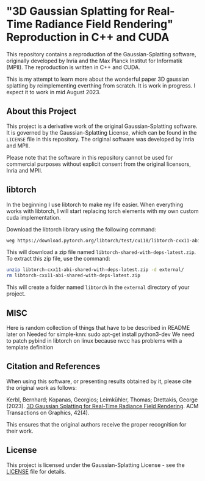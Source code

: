 # "3D Gaussian Splatting for Real-Time Radiance Field Rendering" Reproduction in C++ and CUDA
This repository contains a reproduction of the Gaussian-Splatting software, originally developed by Inria and the Max Planck Institut for Informatik (MPII). The reproduction is written in C++ and CUDA.

This is my attempt to learn more about the wonderful paper 3D gaussian splatting by reimplementing everthing from scratch. 
It is work in progress. I expect it to work in mid August 2023.
## About this Project

This project is a derivative work of the original Gaussian-Splatting software. It is governed by the Gaussian-Splatting License, which can be found in the `LICENSE` file in this repository. The original software was developed by Inria and MPII.

Please note that the software in this repository cannot be used for commercial purposes without explicit consent from the original licensors, Inria and MPII.

## libtorch
In the beginning I use libtorch to make my life easier. When everything works with libtorch, I will start replacing 
torch elements with my own custom cuda implementation.


Download the libtorch library using the following command:

```bash
weg https://download.pytorch.org/libtorch/test/cu118/libtorch-cxx11-abi-shared-with-deps-latest.zip  
```

This will download a zip file named `libtorch-shared-with-deps-latest.zip`. To extract this zip file, use the command:

```bash
unzip libtorch-cxx11-abi-shared-with-deps-latest.zip -d external/
rm libtorch-cxx11-abi-shared-with-deps-latest.zip
```
This will create a folder named `libtorch` in the `external` directory of your project.

## MISC
Here is random collection of things that have to be described in README later on
Needed for simple-knn:
sudo apt-get install python3-dev 
We need to patch pybind in libtorch on linux because nvcc has problems with a template definition

## Citation and References

When using this software, or presenting results obtained by it, please cite the original work as follows:

Kerbl, Bernhard; Kopanas, Georgios; Leimkühler, Thomas; Drettakis, George (2023). [3D Gaussian Splatting for Real-Time Radiance Field Rendering](https://repo-sam.inria.fr/fungraph/3d-gaussian-splatting/). ACM Transactions on Graphics, 42(4).

This ensures that the original authors receive the proper recognition for their work.

## License

This project is licensed under the Gaussian-Splatting License - see the [LICENSE](LICENSE) file for details.

